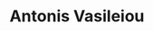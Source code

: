 ---
layout: page
title: Antonis Vasileiou
email: antonis.vasileiou[at]cs[dot]rwth-aachen[dot]de
email_vis: antonis.vasileiou@cs.rwth-aachen.de
description: 
github: 
importance: 2
category: PhD Candidates
redirect:
---
